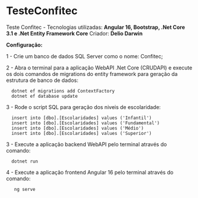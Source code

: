 # TesteConfitec

Teste Confitec - Tecnologias utilizadas: **Angular 16, Bootstrap, .Net Core 3.1 e .Net Entity Framework Core**
Criador: **Delio Darwin**

**Configuração:**

1 - Crie um banco de dados SQL Server como o nome: Confitec;

2 - Abra o terminal para a aplicação WebAPI .Net Core (CRUDAPI) e execute os dois comandos de migrations do entity framework para geração da estrutura de banco de dados:

      dotnet ef migrations add ContextFactory
      dotnet ef database update
      
3 - Rode o script SQL para geração dos niveis de escolaridade:

      insert into [dbo].[Escolaridades] values ('Infantil')
      insert into [dbo].[Escolaridades] values ('Fundamental')
      insert into [dbo].[Escolaridades] values ('Médio')
      insert into [dbo].[Escolaridades] values ('Superior')

3 - Execute a aplicação backend WebAPI pelo terminal através do comando: 

      dotnet run
      
4 - Execute a aplicação frontend Angular 16 pelo terminal através do comando: 

       ng serve
